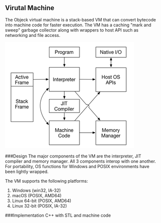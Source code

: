 ## Virutal Machine
The Objeck virtual machine is a stack-based VM that can convert bytecode into machine code for faster execution. The VM has a caching "mark and sweep" garbage collector along with wrappers to host API such as networking and file access.

![alt text](images/design3.png "Objeck VM")

###Design
The major components of the VM are the interpreter, JIT compiler and memory manager. All 3 components interop with one another. For portability, OS functions for Windows and POSIX environments have been lightly wrapped.

The VM supports the following platforms:

1. Windows (win32, IA-32)
2. macOS (POSIX, AMD64)
3. Linux 64-bit (POSIX, AMD64)
4. Linux 32-bit (POSIX, IA-32)

###Implementation
C++ with STL and machine code